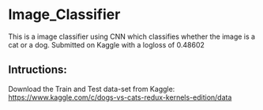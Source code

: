 # Image_Classifier
This is a image classifier using CNN which classifies whether the image is a cat or a dog. Submitted on Kaggle with a logloss of 0.48602
## Intructions:
Download the Train and Test data-set from Kaggle:
https://www.kaggle.com/c/dogs-vs-cats-redux-kernels-edition/data
